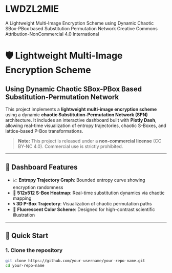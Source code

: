 # LWDZL2MIE
A Lightweight Multi-Image Encryption Scheme using Dynamic Chaotic SBox-PBox based Substitution Permutation Network
Creative Commons Attribution-NonCommercial 4.0 International

# 🛡️ Lightweight Multi-Image Encryption Scheme  
## Using Dynamic Chaotic SBox-PBox Based Substitution-Permutation Network

This project implements a **lightweight multi-image encryption scheme** using a dynamic **chaotic Substitution-Permutation Network (SPN)** architecture. It includes an interactive dashboard built with **Plotly Dash**, allowing real-time visualization of entropy trajectories, chaotic S-Boxes, and lattice-based P-Box transformations.

> **Note:** This project is released under a **non-commercial license** (CC BY-NC 4.0). Commercial use is strictly prohibited.

---

## 📸 Dashboard Features

- 📈 **Entropy Trajectory Graph**: Bounded entropy curve showing encryption randomness
- 🔲 **512x512 S-Box Heatmap**: Real-time substitution dynamics via chaotic mapping
- 🌀 **3D P-Box Trajectory**: Visualization of chaotic permutation paths
- 🌈 **Fluorescent Color Scheme**: Designed for high-contrast scientific illustration

---

## 🚀 Quick Start

### 1. Clone the repository

```bash
git clone https://github.com/your-username/your-repo-name.git
cd your-repo-name

